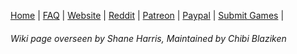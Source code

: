 [Home](https://github.com/the-expanse/SideQuest/wiki) |
[FAQ](https://github.com/the-expanse/SideQuest/wiki/FAQ) |
[Website](https://sidequestvr.com) |
[Reddit](https://www.reddit.com/r/sidequest) |
[Patreon](https://www.patreon.com/SideQuestVR) |
[Paypal](https://www.paypal.com/cgi-bin/webscr?cmd=_s-xclick&hosted_button_id=744A6C394Q8JG&source=url) |
[Submit Games](https://github.com/the-expanse/SideQuest/wiki/How-To-Submit-Games) |


###### Wiki page overseen by Shane Harris, Maintained by Chibi Blaziken